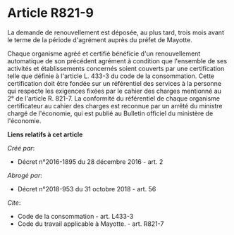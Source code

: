 # Article R821-9

La demande de renouvellement est déposée, au plus tard, trois mois avant le terme de la période d'agrément auprès du préfet
de Mayotte. 

Chaque organisme agréé et certifié bénéficie d'un renouvellement automatique de son précédent agrément à condition que
l'ensemble de ses activités et établissements concernés soient couverts par une certification telle que définie à l'article
L. 433-3 du code de la consommation. Cette certification doit être fondée sur un référentiel des services à la personne qui
respecte les exigences fixées par le cahier des charges mentionné au 2° de l'article R. 821-7. La conformité du référentiel
de chaque organisme certificateur au cahier des charges est reconnue par un arrêté du ministre chargé de l'économie, qui est
publié au Bulletin officiel du ministère de l'économie.

**Liens relatifs à cet article**

_Créé par_:

  - Décret n°2016-1895 du 28 décembre 2016 - art. 2

_Abrogé par_:

  - Décret n°2018-953 du 31 octobre 2018 - art. 56

_Cite_:

  - Code de la consommation - art. L433-3
  - Code du travail applicable à Mayotte. - art. R821-7

